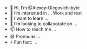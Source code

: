 - 👋 Hi, I’m @Alexey-Olegovich-byte
- 👀 I’m interested in ... Work and rest
- 🌱 I want to learn  ...
- 💞️ I’m looking to collaborate on ...
- 📫 How to reach me ...
- 😄 Pronouns: ...
- ⚡ Fun fact: ...

<!---
Alexey-Olegovich-byte/Alexey-Olegovich-byte is a ✨ special ✨ repository because its `README.md` (this file) appears on your GitHub profile.
You can click the Preview link to take a look at your changes.
--->
